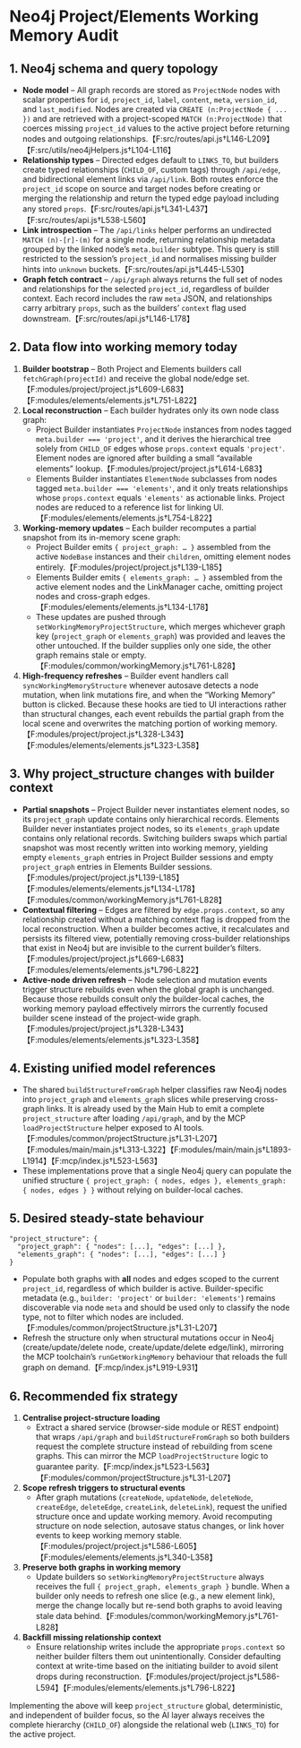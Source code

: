 # Neo4j Project/Elements Working Memory Audit

## 1. Neo4j schema and query topology
- **Node model** – All graph records are stored as `ProjectNode` nodes with scalar properties for `id`, `project_id`, `label`, `content`, `meta`, `version_id`, and `last_modified`. Nodes are created via `CREATE (n:ProjectNode { ... })` and are retrieved with a project-scoped `MATCH (n:ProjectNode)` that coerces missing `project_id` values to the active project before returning nodes and outgoing relationships.【F:src/routes/api.js†L146-L209】【F:src/utils/neo4jHelpers.js†L104-L116】
- **Relationship types** – Directed edges default to `LINKS_TO`, but builders create typed relationships (`CHILD_OF`, custom tags) through `/api/edge`, and bidirectional element links via `/api/link`. Both routes enforce the `project_id` scope on source and target nodes before creating or merging the relationship and return the typed edge payload including any stored `props`.【F:src/routes/api.js†L341-L437】【F:src/routes/api.js†L538-L560】
- **Link introspection** – The `/api/links` helper performs an undirected `MATCH (n)-[r]-(m)` for a single node, returning relationship metadata grouped by the linked node’s `meta.builder` subtype. This query is still restricted to the session’s `project_id` and normalises missing builder hints into `unknown` buckets.【F:src/routes/api.js†L445-L530】
- **Graph fetch contract** – `/api/graph` always returns the full set of nodes and relationships for the selected `project_id`, regardless of builder context. Each record includes the raw `meta` JSON, and relationships carry arbitrary `props`, such as the builders’ `context` flag used downstream.【F:src/routes/api.js†L146-L178】

## 2. Data flow into working memory today
1. **Builder bootstrap** – Both Project and Elements builders call `fetchGraph(projectId)` and receive the global node/edge set.【F:modules/project/project.js†L609-L683】【F:modules/elements/elements.js†L751-L822】
2. **Local reconstruction** – Each builder hydrates only its own node class graph:
   - Project Builder instantiates `ProjectNode` instances from nodes tagged `meta.builder === 'project'`, and it derives the hierarchical tree solely from `CHILD_OF` edges whose `props.context` equals `'project'`. Element nodes are ignored after building a small “available elements” lookup.【F:modules/project/project.js†L614-L683】
   - Elements Builder instantiates `ElementNode` subclasses from nodes tagged `meta.builder === 'elements'`, and it only treats relationships whose `props.context` equals `'elements'` as actionable links. Project nodes are reduced to a reference list for linking UI.【F:modules/elements/elements.js†L754-L822】
3. **Working-memory updates** – Each builder recomputes a partial snapshot from its in-memory scene graph:
   - Project Builder emits `{ project_graph: … }` assembled from the active `NodeBase` instances and their `children`, omitting element nodes entirely.【F:modules/project/project.js†L139-L185】
   - Elements Builder emits `{ elements_graph: … }` assembled from the active element nodes and the LinkManager cache, omitting project nodes and cross-graph edges.【F:modules/elements/elements.js†L134-L178】
   - These updates are pushed through `setWorkingMemoryProjectStructure`, which merges whichever graph key (`project_graph` or `elements_graph`) was provided and leaves the other untouched. If the builder supplies only one side, the other graph remains stale or empty.【F:modules/common/workingMemory.js†L761-L828】
4. **High-frequency refreshes** – Builder event handlers call `syncWorkingMemoryStructure` whenever autosave detects a node mutation, when link mutations fire, and when the “Working Memory” button is clicked. Because these hooks are tied to UI interactions rather than structural changes, each event rebuilds the partial graph from the local scene and overwrites the matching portion of working memory.【F:modules/project/project.js†L328-L343】【F:modules/elements/elements.js†L323-L358】

## 3. Why project_structure changes with builder context
- **Partial snapshots** – Project Builder never instantiates element nodes, so its `project_graph` update contains only hierarchical records. Elements Builder never instantiates project nodes, so its `elements_graph` update contains only relational records. Switching builders swaps which partial snapshot was most recently written into working memory, yielding empty `elements_graph` entries in Project Builder sessions and empty `project_graph` entries in Elements Builder sessions.【F:modules/project/project.js†L139-L185】【F:modules/elements/elements.js†L134-L178】【F:modules/common/workingMemory.js†L761-L828】
- **Contextual filtering** – Edges are filtered by `edge.props.context`, so any relationship created without a matching context flag is dropped from the local reconstruction. When a builder becomes active, it recalculates and persists its filtered view, potentially removing cross-builder relationships that exist in Neo4j but are invisible to the current builder’s filters.【F:modules/project/project.js†L669-L683】【F:modules/elements/elements.js†L796-L822】
- **Active-node driven refresh** – Node selection and mutation events trigger structure rebuilds even when the global graph is unchanged. Because those rebuilds consult only the builder-local caches, the working memory payload effectively mirrors the currently focused builder scene instead of the project-wide graph.【F:modules/project/project.js†L328-L343】【F:modules/elements/elements.js†L323-L358】

## 4. Existing unified model references
- The shared `buildStructureFromGraph` helper classifies raw Neo4j nodes into `project_graph` and `elements_graph` slices while preserving cross-graph links. It is already used by the Main Hub to emit a complete `project_structure` after loading `/api/graph`, and by the MCP `loadProjectStructure` helper exposed to AI tools.【F:modules/common/projectStructure.js†L31-L207】【F:modules/main/main.js†L313-L322】【F:modules/main/main.js†L1893-L1914】【F:mcp/index.js†L523-L563】
- These implementations prove that a single Neo4j query can populate the unified structure `{ project_graph: { nodes, edges }, elements_graph: { nodes, edges } }` without relying on builder-local caches.

## 5. Desired steady-state behaviour
```
"project_structure": {
  "project_graph": { "nodes": [...], "edges": [...] },
  "elements_graph": { "nodes": [...], "edges": [...] }
}
```
- Populate both graphs with **all** nodes and edges scoped to the current `project_id`, regardless of which builder is active. Builder-specific metadata (e.g., `builder: 'project'` or `builder: 'elements'`) remains discoverable via node `meta` and should be used only to classify the node type, not to filter which nodes are included.【F:modules/common/projectStructure.js†L31-L207】
- Refresh the structure only when structural mutations occur in Neo4j (create/update/delete node, create/update/delete edge/link), mirroring the MCP toolchain’s `runGetWorkingMemory` behaviour that reloads the full graph on demand.【F:mcp/index.js†L919-L931】

## 6. Recommended fix strategy
1. **Centralise project-structure loading**
   - Extract a shared service (browser-side module or REST endpoint) that wraps `/api/graph` and `buildStructureFromGraph` so both builders request the complete structure instead of rebuilding from scene graphs. This can mirror the MCP `loadProjectStructure` logic to guarantee parity.【F:mcp/index.js†L523-L563】【F:modules/common/projectStructure.js†L31-L207】
2. **Scope refresh triggers to structural events**
   - After graph mutations (`createNode`, `updateNode`, `deleteNode`, `createEdge`, `deleteEdge`, `createLink`, `deleteLink`), request the unified structure once and update working memory. Avoid recomputing structure on node selection, autosave status changes, or link hover events to keep working memory stable.【F:modules/project/project.js†L586-L605】【F:modules/elements/elements.js†L340-L358】
3. **Preserve both graphs in working memory**
   - Update builders so `setWorkingMemoryProjectStructure` always receives the full `{ project_graph, elements_graph }` bundle. When a builder only needs to refresh one slice (e.g., a new element link), merge the change locally but re-send both graphs to avoid leaving stale data behind.【F:modules/common/workingMemory.js†L761-L828】
4. **Backfill missing relationship context**
   - Ensure relationship writes include the appropriate `props.context` so neither builder filters them out unintentionally. Consider defaulting context at write-time based on the initiating builder to avoid silent drops during reconstruction.【F:modules/project/project.js†L586-L594】【F:modules/elements/elements.js†L796-L822】

Implementing the above will keep `project_structure` global, deterministic, and independent of builder focus, so the AI layer always receives the complete hierarchy (`CHILD_OF`) alongside the relational web (`LINKS_TO`) for the active project.
